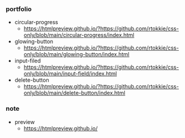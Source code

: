 ### portfolio

- circular-progress
  - https://htmlpreview.github.io/?https://github.com/rtokkie/css-only/blob/main/circular-progress/index.html
- glowing-button
  - https://htmlpreview.github.io/?https://github.com/rtokkie/css-only/blob/main/glowing-button/index.html
- input-filed
  - https://htmlpreview.github.io/?https://github.com/rtokkie/css-only/blob/main/input-field/index.html
- delete-button
  - https://htmlpreview.github.io/?https://github.com/rtokkie/css-only/blob/main/delete-button/index.html

### note

- preview
  - https://htmlpreview.github.io/
